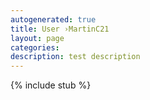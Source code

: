 ```yaml
---
autogenerated: true
title: User ›MartinC21
layout: page
categories: 
description: test description
---
```

{% include stub %}

